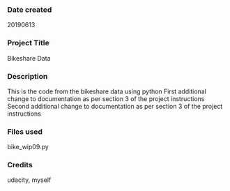 ### Date created
20190613

### Project Title
Bikeshare Data

### Description
This is the code from the bikeshare data using python
First additional change to documentation as per section 3 of the project instructions
Second additional change to documentation as per section 3 of the project instructions

### Files used
bike_wip09.py

### Credits
udacity, myself
